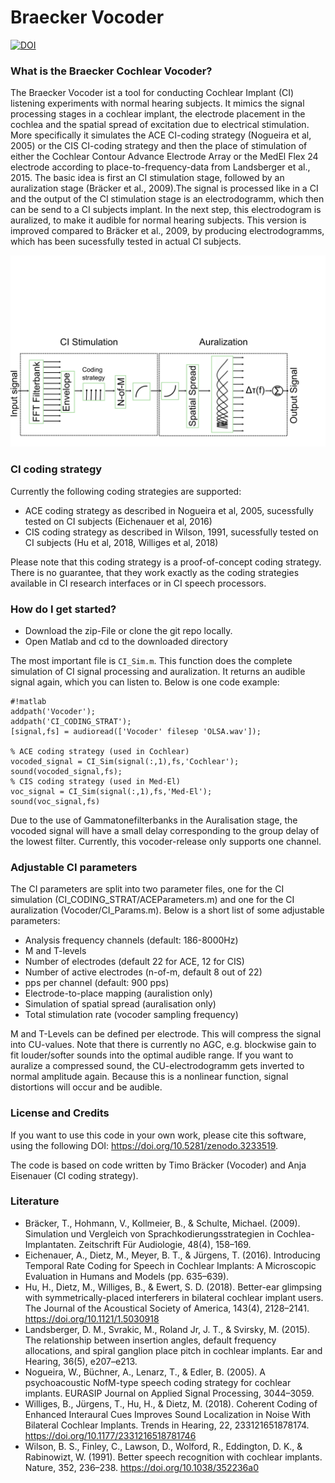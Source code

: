 # Braecker Vocoder #
[![DOI](https://zenodo.org/badge/DOI/10.5281/zenodo.3233519.svg)](https://doi.org/10.5281/zenodo.3233519)
### What is the Braecker Cochlear Vocoder? ###

The Braecker Vocoder ist a tool for conducting Cochlear Implant (CI) listening experiments with normal hearing subjects. It mimics the signal processing stages in a cochlear implant, the electrode placement in the cochlea and the spatial spread of excitation due to electrical stimulation.
More specifically it simulates the ACE CI-coding strategy (Nogueira et al, 2005) or the CIS CI-coding strategy
and then the place of stimulation of either the Cochlear Contour Advance Electrode Array or the MedEl Flex 24 electrode according
to place-to-frequency-data from Landsberger et al., 2015.
The basic idea is first an CI stimulation stage, followed by an auralization stage (Bräcker et al., 2009).The signal is processed like in a CI and the output of the CI stimulation stage is an electrodogramm,
which then can be send to a CI subjects implant. In the next step, this electrodogram is auralized, to make it audible for normal hearing subjects.
This version is improved compared to Bräcker et al., 2009, by producing electrodogramms, which has been sucessfully tested in actual CI subjects.

![signal flow graph of the braecker vocoder](Vocoder/Vocoder_Flowchart.png)

### CI coding strategy ###

Currently the following coding strategies are supported:

* ACE coding strategy as described in Nogueira et al, 2005, sucessfully tested on CI subjects (Eichenauer et al, 2016)
* CIS coding strategy as described in Wilson, 1991, sucessfully tested on CI subjects (Hu et al, 2018, Williges et al, 2018)

Please note that this coding strategy is a proof-of-concept coding strategy.
There is no guarantee, that they work exactly as the coding strategies available
in CI research interfaces or in CI speech processors.

### How do I get started? ###

* Download the zip-File or clone the git repo locally.
* Open Matlab and cd to the downloaded directory

The most important file is `CI_Sim.m`.
This function does the complete simulation of CI signal processing and auralization. It returns an audible signal again, which you can listen to.
Below is one code example:

```
#!matlab
addpath('Vocoder');
addpath('CI_CODING_STRAT');
[signal,fs] = audioread(['Vocoder' filesep 'OLSA.wav']);

% ACE coding strategy (used in Cochlear)
vocoded_signal = CI_Sim(signal(:,1),fs,'Cochlear');
sound(vocoded_signal,fs);
% CIS coding strategy (used in Med-El)
voc_signal = CI_Sim(signal(:,1),fs,'Med-El');
sound(voc_signal,fs)
```

Due to the use of Gammatonefilterbanks in the Auralisation stage, the vocoded signal will have a small delay corresponding to the group delay of the lowest filter.
Currently, this vocoder-release only supports one channel. 

### Adjustable CI parameters ###

The CI parameters are split into two parameter files, one for the CI simulation (CI_CODING_STRAT/ACEParameters.m) and one for the CI auralization (Vocoder/CI_Params.m). Below is a short list of some adjustable parameters:
 * Analysis frequency channels (default: 186-8000Hz)
 * M and T-levels
 * Number of electrodes (default 22 for ACE, 12 for CIS)
 * Number of active electrodes (n-of-m, default 8 out of 22)
 * pps per channel (default: 900 pps)
 * Electrode-to-place mapping (auralistion only)
 * Simulation of spatial spread (auralisation only)
 * Total stimulation rate (vocoder sampling frequency)

M and T-Levels can be defined per electrode. This will compress the signal
into CU-values. Note that there is currently no AGC, e.g. blockwise gain to
fit louder/softer sounds into the optimal audible range.
If you want to auralize a compressed sound, the CU-electrodogramm gets
inverted to normal amplitude again. Because this is a nonlinear function, signal distortions
will occur and be audible.
### License and Credits ###
If you want to use this code in your own work, please cite this software, using the following DOI:
https://doi.org/10.5281/zenodo.3233519.

The code is based on code written by Timo Bräcker (Vocoder) and Anja Eisenauer (CI coding strategy).

### Literature ###

* Bräcker, T., Hohmann, V., Kollmeier, B., & Schulte, Michael. (2009). Simulation und Vergleich von Sprachkodierungsstrategien in Cochlea-Implantaten. Zeitschrift Für Audiologie, 48(4), 158–169.
* Eichenauer, A., Dietz, M., Meyer, B. T., & Jürgens, T. (2016). Introducing Temporal Rate Coding for Speech in Cochlear Implants: A Microscopic Evaluation in Humans and Models (pp. 635–639).
* Hu, H., Dietz, M., Williges, B., & Ewert, S. D. (2018). Better-ear glimpsing with symmetrically-placed interferers in bilateral cochlear implant users. The Journal of the Acoustical Society of America, 143(4), 2128–2141. https://doi.org/10.1121/1.5030918
* Landsberger, D. M., Svrakic, M., Roland Jr, J. T., & Svirsky, M. (2015). The relationship between insertion angles, default frequency allocations, and spiral ganglion place pitch in cochlear implants. Ear and Hearing, 36(5), e207–e213.
* Nogueira, W., Büchner, A., Lenarz, T., & Edler, B. (2005). A psychoacoustic NofM-type speech coding strategy for cochlear implants. EURASIP Journal on Applied Signal Processing, 3044–3059.
* Williges, B., Jürgens, T., Hu, H., & Dietz, M. (2018). Coherent Coding of Enhanced Interaural Cues Improves Sound Localization in Noise With Bilateral Cochlear Implants. Trends in Hearing, 22, 233121651878174. https://doi.org/10.1177/2331216518781746
* Wilson, B. S., Finley, C., Lawson, D., Wolford, R., Eddington, D. K., & Rabinowizt, W. (1991). Better speech recognition with cochlear implants. Nature, 352, 236–238. https://doi.org/10.1038/352236a0

